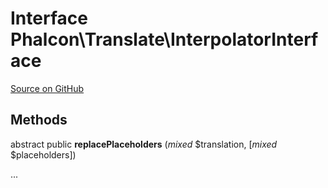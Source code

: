 # Interface **Phalcon\\Translate\\InterpolatorInterface**

<a href="https://github.com/phalcon/cphalcon/blob/master/phalcon/translate/interpolatorinterface.zep" class="btn btn-default btn-sm">Source on GitHub</a>

## Methods
abstract public  **replacePlaceholders** (*mixed* $translation, [*mixed* $placeholders])

...


